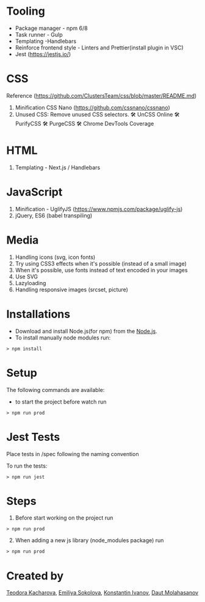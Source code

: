 # Tooling

- Package manager - npm 6/8
- Task runner - Gulp
- Templating -Handlebars
- Reinforce frontend style - Linters and Prettier(install plugin in VSC)
- Jest (https://jestjs.io/)

# CSS

Reference (https://github.com/ClustersTeam/css/blob/master/README.md)

1. Minification CSS Nano (https://github.com/cssnano/cssnano)
2. Unused CSS: Remove unused CSS selectors. 🛠 UnCSS Online 🛠 PurifyCSS 🛠 PurgeCSS 🛠 Chrome DevTools Coverage

# HTML

1. Templating - Next.js / Handlebars

# JavaScript

1. Minification - UglifyJS (https://www.npmjs.com/package/uglify-js)
2. jQuery, ES6 (babel transpiling)

# Media

1. Handling icons (svg, icon fonts)
2. Try using CSS3 effects when it's possible (instead of a small image)
3. When it's possible, use fonts instead of text encoded in your images
4. Use SVG
5. Lazyloading
6. Handling responsive images (srcset, picture)

# Installations

- Download and install Node.js(for npm) from the [Node.js](https://nodejs.org/).
- To install manually node modules run:

```
> npm install
```

# Setup

The following commands are available:

- to start the project before watch run

```
> npm run prod
```
# Jest Tests

Place tests in /spec following the naming convention 

To run the tests:
```
> npm run jest
```


# Steps

1. Before start working on the project run 

```
> npm run prod
```

2. When adding a new js library (node_modules package) run

```
> npm run prod
```


# Created by

[Teodora Kacharova](https://github.com/tekacharova), [Emiliya Sokolova](https://github.com/emilium), [Konstantin Ivanov](https://github.com/KocetoIvanov), [Daut Molahasanov](https://github.com/daut-molahasanov)
